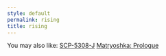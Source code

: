 ```yaml
---
style: default
permalink: rising
title: rising
---
```

You may also like:
[SCP-5308-J](http://scp-wiki.net/scp-5308-j)
[Matryoshka: Prologue](http://scp-wiki.net/matryoshka-prologue)